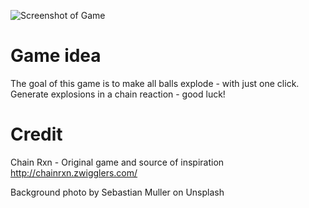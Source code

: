 ![Screenshot of Game](https://github.com/AstiV/ChainRXN/blob/master/images/Screenshot.png)


# Game idea

The goal of this game is to make all balls explode - with just one click. Generate explosions in a chain reaction - good luck!

<!-- Running the game locally
Browsers like Google Chrome does not allow local files to load ajax requests. Because of this you need to either upload the game to a web server or disable this security permission.

In Google Chrome you can do this by adding --allow-file-access-from-files to the command args for Chrome. -->

# Credit

Chain Rxn - Original game and source of inspiration
http://chainrxn.zwigglers.com/

Background photo by Sebastian Muller on Unsplash
